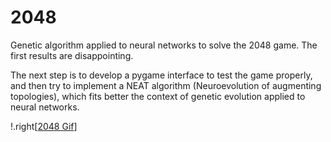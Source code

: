 # 2048

Genetic algorithm applied to neural networks to solve the 2048 game. The first results are disappointing.

The next step is to develop a pygame interface to test the game properly, and then try to implement a NEAT algorithm (Neuroevolution of augmenting topologies), which fits better the context of genetic evolution applied to neural networks.

!.right[[2048 Gif](https://github.com/zslydr/2048/blob/master/resources/2048_AI.gif)]
